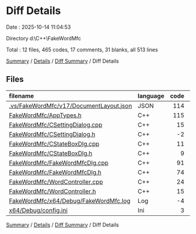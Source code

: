 # Diff Details

Date : 2025-10-14 11:04:53

Directory d:\\C++\\FakeWordMfc

Total : 12 files,  465 codes, 17 comments, 31 blanks, all 513 lines

[Summary](results.md) / [Details](details.md) / [Diff Summary](diff.md) / Diff Details

## Files
| filename | language | code | comment | blank | total |
| :--- | :--- | ---: | ---: | ---: | ---: |
| [.vs/FakeWordMfc/v17/DocumentLayout.json](/.vs/FakeWordMfc/v17/DocumentLayout.json) | JSON | 114 | 0 | 0 | 114 |
| [FakeWordMfc/AppTypes.h](/FakeWordMfc/AppTypes.h) | C++ | 115 | 0 | 6 | 121 |
| [FakeWordMfc/CSettingDialog.cpp](/FakeWordMfc/CSettingDialog.cpp) | C++ | 15 | 1 | 2 | 18 |
| [FakeWordMfc/CSettingDialog.h](/FakeWordMfc/CSettingDialog.h) | C++ | -2 | 1 | -1 | -2 |
| [FakeWordMfc/CStateBoxDlg.cpp](/FakeWordMfc/CStateBoxDlg.cpp) | C++ | 11 | 2 | 6 | 19 |
| [FakeWordMfc/CStateBoxDlg.h](/FakeWordMfc/CStateBoxDlg.h) | C++ | 9 | 0 | 2 | 11 |
| [FakeWordMfc/FakeWordMfcDlg.cpp](/FakeWordMfc/FakeWordMfcDlg.cpp) | C++ | 91 | 12 | 7 | 110 |
| [FakeWordMfc/FakeWordMfcDlg.h](/FakeWordMfc/FakeWordMfcDlg.h) | C++ | 74 | 9 | 1 | 84 |
| [FakeWordMfc/WordController.cpp](/FakeWordMfc/WordController.cpp) | C++ | 24 | -8 | 3 | 19 |
| [FakeWordMfc/WordController.h](/FakeWordMfc/WordController.h) | C++ | 15 | 0 | 5 | 20 |
| [FakeWordMfc/x64/Debug/FakeWordMfc.log](/FakeWordMfc/x64/Debug/FakeWordMfc.log) | Log | -4 | 0 | 0 | -4 |
| [x64/Debug/config.ini](/x64/Debug/config.ini) | Ini | 3 | 0 | 0 | 3 |

[Summary](results.md) / [Details](details.md) / [Diff Summary](diff.md) / Diff Details